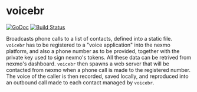 # voicebr
[![GoDoc](https://godoc.org/github.com/jecoz/voicebr?status.svg)](https://godoc.org/github.com/jecoz/voicebr)
[![Build Status](https://travis-ci.org/jecoz/voicebr.svg?branch=master)](https://travis-ci.org/jecoz/voicebr)

Broadcasts phone calls to a list of contacts, defined into a static file. `voicebr`
has to be registered to a "voice application" into the nexmo platform, and also a
phone number as to be provided, together with the private key used to sign nexmo's
tokens. All these data can be retrived from nexmo's dashboard.
`voicebr` then spawns a web server that will be contacted from nexmo when a phone
call is made to the registered number. The voice of the caller is then recorded,
saved locally, and reproduced into an outbound call made to each contact managed
by `voicebr`.
